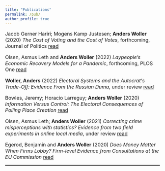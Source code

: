 ```yaml
---
title: "Publications"
permalink: /pub/
author_profile: true
---
```


<p style="font-size:16px"> Jacob Gerner Hariri; Mogens Kamp Justesen; <b>Anders Woller</b> (2020) <i>The Cost of Voting and the Cost of Votes</i>, forthcoming, Journal of Politics <a href="https://www.journals.uchicago.edu/doi/10.1086/722047">read</a> <p/>

<p style="font-size:16px"> Olsen, Asmus Leth and <b>Anders Woller</b> (2022) <i>Laypeople’s Economic Recovery Models for a Pandemic</i>, forthcoming, PLOS One <a href="https://www.dropbox.com/s/whdcje1z96htnwp/PlosOne_RR.pdf?dl=0">read</a> <p/>

<p style="font-size:16px"> <b>Woller, Anders</b> (2022) <i>Electoral Systems and the Autocrat's Trade-Off: Evidence From the Russian Duma</i>, under review <a href="https://www.dropbox.com/s/5n06z6gxh9dl4y7/Electoral_systems.pdf?dl=0">read</a> <p/>

<p style="font-size:16px"> Bowles, Jeremy; Horacio Larreguy; <b>Anders Woller</b> (2020) <i>Information Versus Control: The Electoral Consequences of Polling Place Creation</i> <a href="https://www.dropbox.com/s/r8syn46829kzhko/draft_5.pdf?dl=0">read</a> <p/>

<p style="font-size:16px"> Olsen, Asmus Leth; <b>Anders Woller</b> (2021) <i>Correcting crime misperceptions with statistics? Evidence from two field experiments in online local media</i>, under review <a href="https://www.dropbox.com/s/xamcx5m7wzss90a/manuscript_JOP.pdf?dl=0">read</a> <p/>

<p style="font-size:16px"> Egerod, Benjamin and <b>Anders Woller</b> (2020) <i>Does Money Matter When Firms Lobby? Firm-level Evidence from Consultations at the EU Commission</i> <a href="https://www.dropbox.com/s/jntg13ofu0ydflr/Maindocument.pdf?dl=0">read</a> <p/>


<hr style="border-top: dotted 1px;" />
